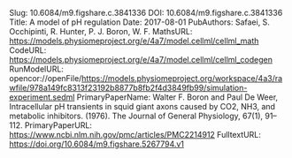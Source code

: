 Slug: 10.6084/m9.figshare.c.3841336
DOI: 10.6084/m9.figshare.c.3841336
Title: A model of pH regulation
Date: 2017-08-01
PubAuthors: Safaei, S.
	Occhipinti, R.
	Hunter, P. J.
	Boron, W. F.
MathsURL: https://models.physiomeproject.org/e/4a7/model.cellml/cellml_math
CodeURL: https://models.physiomeproject.org/e/4a7/model.cellml/cellml_codegen
RunModelURL: opencor://openFile/https://models.physiomeproject.org/workspace/4a3/rawfile/978a149fc8313f23192b8877b8fb2f4d3849fb99/simulation-experiment.sedml
PrimaryPaperName: Walter F. Boron and Paul De Weer, Intracellular pH transients in squid giant axons caused by CO2, NH3, and metabolic inhibitors. (1976). The Journal of General Physiology, 67(1), 91–112.
PrimaryPaperURL: https://www.ncbi.nlm.nih.gov/pmc/articles/PMC2214912
FulltextURL: https://doi.org/10.6084/m9.figshare.5267794.v1



